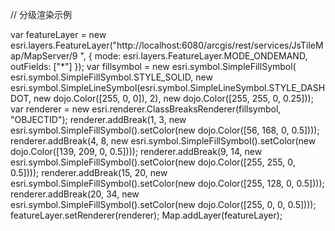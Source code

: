 // 分级渲染示例

var featureLayer = new esri.layers.FeatureLayer("http://localhost:6080/arcgis/rest/services/JsTileMap/MapServer/9 ", {
    mode: esri.layers.FeatureLayer.MODE_ONDEMAND, outFields: ["*"]
});
var fillsymbol = new esri.symbol.SimpleFillSymbol(
    esri.symbol.SimpleFillSymbol.STYLE_SOLID,
    new esri.symbol.SimpleLineSymbol(esri.symbol.SimpleLineSymbol.STYLE_DASHDOT,
        new dojo.Color([255, 0, 0]), 2), new dojo.Color([255, 255, 0, 0.25]));
var renderer = new esri.renderer.ClassBreaksRenderer(fillsymbol, "OBJECTID");
renderer.addBreak(1, 3, new esri.symbol.SimpleFillSymbol().setColor(new dojo.Color([56, 168, 0, 0.5])));
renderer.addBreak(4, 8, new esri.symbol.SimpleFillSymbol().setColor(new dojo.Color([139, 209, 0, 0.5])));
renderer.addBreak(9, 14, new esri.symbol.SimpleFillSymbol().setColor(new dojo.Color([255, 255, 0, 0.5])));
renderer.addBreak(15, 20, new esri.symbol.SimpleFillSymbol().setColor(new dojo.Color([255, 128, 0, 0.5])));
renderer.addBreak(20, 34, new esri.symbol.SimpleFillSymbol().setColor(new dojo.Color([255, 0, 0, 0.5])));
featureLayer.setRenderer(renderer); Map.addLayer(featureLayer);

